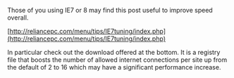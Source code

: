 Those of you using IE7 or 8 may find this post useful to improve speed overall.

[http://reliancepc.com/menu/tips/IE7tuning/index.php](http://reliancepc.com/menu/tips/IE7tuning/index.php)

In particular check out the download offered at the bottom. It is a registry file that boosts the number of allowed internet connections per site up from the default of 2 to 16 which may have a significant performance increase.